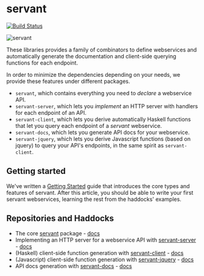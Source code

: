 # servant

[![Build Status](https://secure.travis-ci.org/haskell-servant/servant.svg)](http://travis-ci.org/haskell-servant/servant)

![servant](https://raw.githubusercontent.com/haskell-servant/servant/master/servant.png)

These libraries provides a family of combinators to define webservices and automatically generate the documentation and client-side querying functions for each endpoint.

In order to minimize the dependencies depending on your needs, we provide these features under different packages.

- `servant`, which contains everything you need to *declare* a webservice API.
- `servant-server`, which lets you *implement* an HTTP server with handlers for each endpoint of an API.
- `servant-client`, which lets you derive automatically Haskell functions that let you query each endpoint of a *servant* webservice.
- `servant-docs`, which lets you generate API docs for your webservice.
- `servant-jquery`, which lets you derive Javascript functions (based on jquery) to query your API's endpoints, in the same spirit as `servant-client`.

## Getting started

We've written a [Getting Started](http://haskell-servant.github.io/getting-started/) guide that introduces the core types and features of servant. After this article, you should be able to write your first servant webservices, learning the rest from the haddocks' examples.

## Repositories and Haddocks

- The core [servant](http://github.com/haskell-servant) package - [docs](http://haskell-servant.github.io/servant/)
- Implementing an HTTP server for a webservice API with [servant-server](http://github.com/haskell-servant/servant-server) - [docs](http://haskell-servant.github.io/servant-server/)
- (Haskell) client-side function generation with [servant-client](http://github.com/haskell-servant/servant-client) - [docs](http://haskell-servant.github.io/servant-client/)
- (Javascript) client-side function generation with [servant-jquery](http://github.com/haskell-servant/servant-jquery) - [docs](http://haskell-servant.github.io/servant-jquery/)
- API docs generation with [servant-docs](http://github.com/haskell-servant/servant-docs) - [docs](http://haskell-servant.github.io/servant-docs/)
